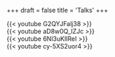 +++
draft = false
title = 'Talks'
+++

{{< youtube G2QYJFalj38 >}}
<br>
{{< youtube aD8w0Q_IZJc >}}
<br>
{{< youtube 6Nl3uKlIReI >}}
<br>
{{< youtube cy-5XS2uor4 >}}
